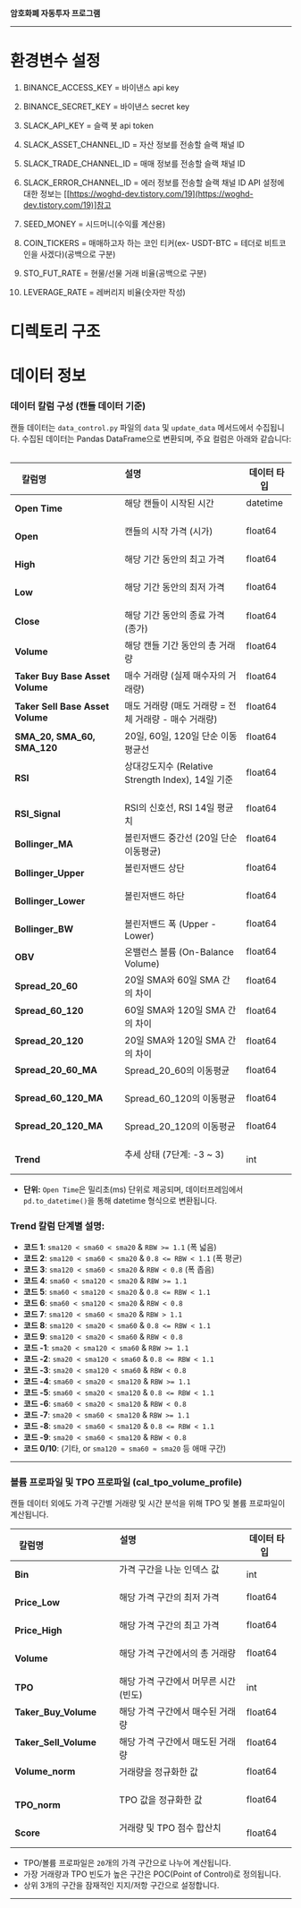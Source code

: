 **암호화폐 자동투자 프로그램**  

--------------------------------------------
# 환경변수 설정
1. BINANCE_ACCESS_KEY = 바이낸스 api key
2. BINANCE_SECRET_KEY = 바이낸스 secret key
3. SLACK_API_KEY = 슬랙 봇 api token
4. SLACK_ASSET_CHANNEL_ID = 자산 정보를 전송할 슬랙 채널 ID
5. SLACK_TRADE_CHANNEL_ID = 매매 정보를 전송할 슬랙 채널 ID
6. SLACK_ERROR_CHANNEL_ID = 에러 정보를 전송할 슬랙 채널 ID
API 설정에 대한 정보는 [[https://woghd-dev.tistory.com/19](https://woghd-dev.tistory.com/19)]참고

7. SEED_MONEY = 시드머니(수익률 계산용)
8. COIN_TICKERS = 매매하고자 하는 코인 티커(ex- USDT-BTC = 테더로 비트코인을 사겠다)(공백으로 구분)
9. STO_FUT_RATE = 현물/선물 거래 비율(공백으로 구분)
10. LEVERAGE_RATE = 레버리지 비율(숫자만 작성)

# 디렉토리 구조
  
# 데이터 정보
### **데이터 칼럼 구성 (캔들 데이터 기준)**  
  
캔들 데이터는 `data_control.py` 파일의 `data` 및 `update_data` 메서드에서 수집됩니다. 수집된 데이터는 Pandas DataFrame으로 변환되며, 주요 컬럼은 아래와 같습니다:  
  
| 칼럼명                              | 설명                                                     | 데이터 타입         |
| -------------------------------- | ------------------------------------------------------ | -------------- |
| **Open Time**                    | 해당 캔들이 시작된 시간                                          | datetime       |
| **Open**                         | 캔들의 시작 가격 (시가)                                         | float64        |
| **High**                         | 해당 기간 동안의 최고 가격                                        | float64        |
| **Low**                          | 해당 기간 동안의 최저 가격                                        | float64        |
| **Close**                        | 해당 기간 동안의 종료 가격 (종가)                                   | float64        |
| **Volume**                       | 해당 캔들 기간 동안의 총 거래량                                     | float64        |
| **Taker Buy Base Asset Volume**  | 매수 거래량 (실제 매수자의 거래량)                                   | float64        |
| **Taker Sell Base Asset Volume** | 매도 거래량 (매도 거래량 = 전체 거래량 - 매수 거래량)                      | float64        |
| **SMA_20, SMA_60, SMA_120**      | 20일, 60일, 120일 단순 이동평균선                                | float64        |
| **RSI**                          | 상대강도지수 (Relative Strength Index), 14일 기준               | float64        |
| **RSI_Signal**                   | RSI의 신호선, RSI 14일 평균치                                  | float64        |
| **Bollinger_MA**                 | 볼린저밴드 중간선 (20일 단순 이동평균)                                | float64        |
| **Bollinger_Upper**              | 볼린저밴드 상단                                               | float64        |
| **Bollinger_Lower**              | 볼린저밴드 하단                                               | float64        |
| **Bollinger_BW**                 | 볼린저밴드 폭 (Upper - Lower)                                | float64        |
| **OBV**                          | 온밸런스 볼륨 (On-Balance Volume)                            | float64        |
| **Spread_20_60**                 | 20일 SMA와 60일 SMA 간의 차이                               | float64        |
| **Spread_60_120**                | 60일 SMA와 120일 SMA 간의 차이                              | float64        |
| **Spread_20_120**                | 20일 SMA와 120일 SMA 간의 차이                              | float64        |
| **Spread_20_60_MA**              | Spread_20_60의 이동평균                                    | float64        |
| **Spread_60_120_MA**             | Spread_60_120의 이동평균                                   | float64        |
| **Spread_20_120_MA**             | Spread_20_120의 이동평균                                   | float64        |
| **Trend**                        | 추세 상태 (7단계: -3 ~ 3)                                  | int            |

- **단위:** `Open Time`은 밀리초(ms) 단위로 제공되며, 데이터프레임에서 `pd.to_datetime()`을 통해 datetime 형식으로 변환됩니다.  

### **Trend 칼럼 단계별 설명:**
- **코드 1**: `sma120 < sma60 < sma20` & `RBW >= 1.1` (폭 넓음)
- **코드 2**: `sma120 < sma60 < sma20` & `0.8 <= RBW < 1.1` (폭 평균)
- **코드 3**: `sma120 < sma60 < sma20` & `RBW < 0.8` (폭 좁음)
- **코드 4**: `sma60 < sma120 < sma20` & `RBW >= 1.1`
- **코드 5**: `sma60 < sma120 < sma20` & `0.8 <= RBW < 1.1`
- **코드 6**: `sma60 < sma120 < sma20` & `RBW < 0.8`
- **코드 7**: `sma120 < sma60 < sma20` & `RBW > 1.1`
- **코드 8**: `sma120 < sma20 < sma60` & `0.8 <= RBW < 1.1`
- **코드 9**: `sma120 < sma20 < sma60` & `RBW < 0.8`
- **코드 -1**: `sma20 < sma120 < sma60` & `RBW >= 1.1`
- **코드 -2**: `sma20 < sma120 < sma60` & `0.8 <= RBW < 1.1`
- **코드 -3**: `sma20 < sma120 < sma60` & `RBW < 0.8`
- **코드 -4**: `sma60 < sma20 < sma120` & `RBW >= 1.1`
- **코드 -5**: `sma60 < sma20 < sma120` & `0.8 <= RBW < 1.1`
- **코드 -6**: `sma60 < sma20 < sma120` & `RBW < 0.8`
- **코드 -7**: `sma20 < sma60 < sma120` & `RBW >= 1.1`
- **코드 -8**: `sma20 < sma60 < sma120` & `0.8 <= RBW < 1.1`
- **코드 -9**: `sma20 < sma60 < sma120` & `RBW < 0.8`
- **코드 0/10**: (기타, or `sma120 ≈ sma60 ≈ sma20` 등 애매 구간)

---
  
### **볼륨 프로파일 및 TPO 프로파일 (cal_tpo_volume_profile)**  
  
캔들 데이터 외에도 가격 구간별 거래량 및 시간 분석을 위해 TPO 및 볼륨 프로파일이 계산됩니다.  

| 칼럼명                             | 설명                                                     | 데이터 타입        |
| ------------------------------- | ------------------------------------------------------ | ------------- |
| **Bin**                         | 가격 구간을 나눈 인덱스 값                                        | int           |
| **Price_Low**                   | 해당 가격 구간의 최저 가격                                        | float64       |
| **Price_High**                  | 해당 가격 구간의 최고 가격                                        | float64       |
| **Volume**                      | 해당 가격 구간에서의 총 거래량                                      | float64       |
| **TPO**                         | 해당 가격 구간에서 머무른 시간(빈도)                                  | int           |
| **Taker_Buy_Volume**            | 해당 가격 구간에서 매수된 거래량                                     | float64       |
| **Taker_Sell_Volume**           | 해당 가격 구간에서 매도된 거래량                                     | float64       |
| **Volume_norm**                 | 거래량을 정규화한 값                                            | float64       |
| **TPO_norm**                    | TPO 값을 정규화한 값                                          | float64       |
| **Score**                       | 거래량 및 TPO 점수 합산치                                       | float64       |
- TPO/볼륨 프로파일은 `20`개의 가격 구간으로 나누어 계산됩니다.  
- 가장 거래량과 TPO 빈도가 높은 구간은 POC(Point of Control)로 정의됩니다.  
- 상위 3개의 구간을 잠재적인 지지/저항 구간으로 설정합니다.  
  
---
